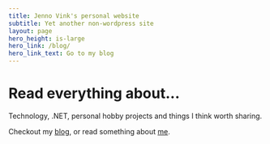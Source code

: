 ```yaml
---
title: Jenno Vink's personal website
subtitle: Yet another non-wordpress site
layout: page
hero_height: is-large
hero_link: /blog/
hero_link_text: Go to my blog
---
```


# Read everything about...

Technology, .NET, personal hobby projects and things I think worth sharing.

Checkout my [blog](/blog), or read something about [me](/about).
